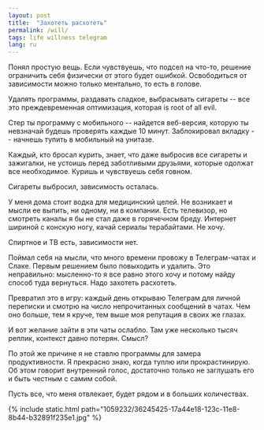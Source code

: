 ```yaml
---
layout: post
title:  "Захотеть расхотеть"
permalink: /will/
tags: life willness telegram
lang: ru
---
```


Понял простую вещь. Если чувствуешь, что подсел на что-то, решение ограничить
себя физически от этого будет ошибкой. Освободиться от зависимости можно только
ментально, то есть в голове.

Удалять программы, раздавать сладкое, выбрасывать сигареты -- все это
преждевременная оптимизация, которая is root of all evil.

Стер ты программу с мобильного -- найдется веб-версия, которую ты невзначай
будешь проверять каждые 10 минут. Заблокировал вкладку -- начнешь тупить в
мобильный на унитазе.

Каждый, кто бросал курить, знает, что даже выбросив все сигареты и зажигалки, не
устоишь перед заботливыми друзьями, которые одолжат все необходимое. Куришь и
чувствуешь себя говном.

Сигареты выбросил, зависимость осталась.

У меня дома стоит водка для медицинский целей. Не возникает и мысли ее выпить,
ни одному, ни в компании. Есть телевизор, но смотреть каналы я бы не стал даже в
горячечном бреду. Интернет шириной с конскую ногу, качай сериалы терабайтами. Не
хочу.

Спиртное и ТВ есть, зависимости нет.

Поймал себя на мысли, что много времени провожу в Телеграм-чатах и Слаке. Первым
решением было повыходить и удалить. Это неправильно: мысленно-то я все равно
этого хочу и потому найду способ туда вернуться. Надо захотеть расхотеть.

Превратил это в игру: каждый день открываю Телеграм для личной переписки и
смотрю на число непрочитанных сообщений в чатах. Чем оно больше, тем я круче,
тем выше моя репутация в своих же глазах.

И вот желание зайти в эти чаты ослабло. Там уже несколько тысяч реплик, контекст
давно потерян. Смысл?

По этой же причине я не ставлю программы для замера продуктивности. Я прекрасно
знаю, когда туплю или прокрастинирую. Об этом говорит внутренний голос,
достаточно только не заглушать его и быть честным с самим собой.

Пусть все, что меня отвлекает, будет рядом и в больших количествах.

{% include static.html path="1059232/36245425-17a44e18-123c-11e8-8b44-b32891f235e1.jpg" %}
